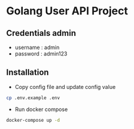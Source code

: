 # Golang User API Project

## Credentials admin

- username : admin
- password : admin123

## Installation

- Copy config file and update config value

```bash
cp .env.example .env
```

- Run docker compose

```bash
docker-compose up -d
```
